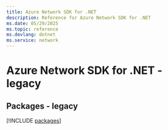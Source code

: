 ```yaml
---
title: Azure Network SDK for .NET
description: Reference for Azure Network SDK for .NET
ms.date: 05/29/2025
ms.topic: reference
ms.devlang: dotnet
ms.service: network
---
```

# Azure Network SDK for .NET - legacy
## Packages - legacy
[!INCLUDE [packages](network-index.md)]